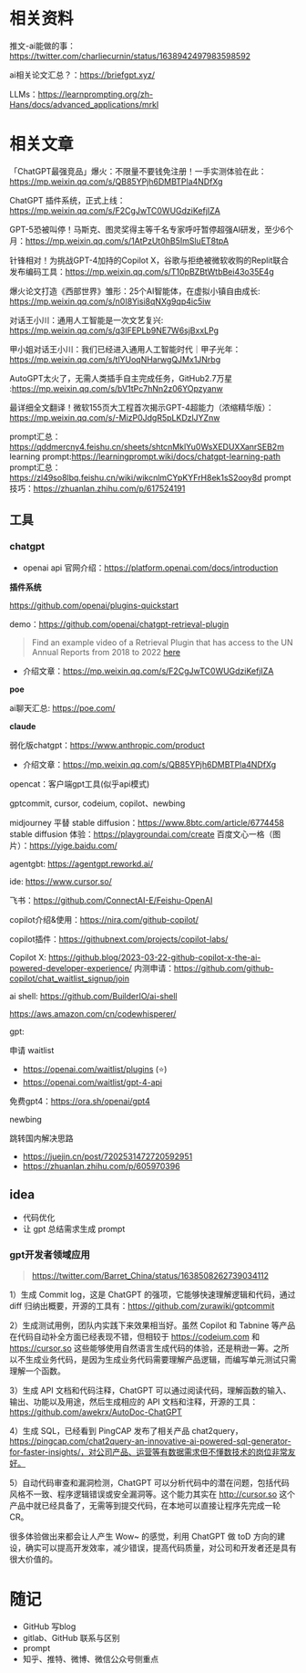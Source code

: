# 相关资料


推文-ai能做的事：https://twitter.com/charliecurnin/status/1638942497983598592

ai相关论文汇总？：https://briefgpt.xyz/

LLMs：https://learnprompting.org/zh-Hans/docs/advanced_applications/mrkl

# 相关文章

「ChatGPT最强竞品」爆火：不限量不要钱免注册！一手实测体验在此：https://mp.weixin.qq.com/s/QB85YPjh6DMBTPla4NDfXg

ChatGPT 插件系统，正式上线： https://mp.weixin.qq.com/s/F2CgJwTC0WUGdziKefjIZA

GPT-5恐被叫停！马斯克、图灵奖得主等千名专家呼吁暂停超强AI研发，至少6个月：https://mp.weixin.qq.com/s/1AtPzUt0hB5ImSluET8tpA

针锋相对！为挑战GPT-4加持的Copilot X，谷歌与拒绝被微软收购的Replit联合发布编码工具：https://mp.weixin.qq.com/s/T10pBZBtWtbBei43o35E4g

爆火论文打造《西部世界》雏形：25个AI智能体，在虚拟小镇自由成长: https://mp.weixin.qq.com/s/n0I8Yisi8qNXg9qp4ic5iw

对话王小川：通用人工智能是一次文艺复兴: https://mp.weixin.qq.com/s/q3lFEPLb9NE7W6sjBxxLPg

甲小姐对话王小川：我们已经进入通用人工智能时代｜甲子光年：https://mp.weixin.qq.com/s/tlYUoqNHarwgQJMx1JNrbg

AutoGPT太火了，无需人类插手自主完成任务，GitHub2.7万星 :https://mp.weixin.qq.com/s/bV1tPc7hNn2z06YOpzyanw

最详细全文翻译！微软155页大工程首次揭示GPT-4超能力（浓缩精华版）：https://mp.weixin.qq.com/s/-MizP0JdgR5pLKDzlJYZnw


prompt汇总：https://qddmercny4.feishu.cn/sheets/shtcnMklYu0WsXEDUXXanrSEB2m
learning prompt:https://learningprompt.wiki/docs/chatgpt-learning-path
prompt汇总：https://zl49so8lbq.feishu.cn/wiki/wikcnlmCYpKYFrH8ek1sS2ooy8d
prompt技巧：https://zhuanlan.zhihu.com/p/617524191



## 工具

### chatgpt

- openai api 官网介绍：https://platform.openai.com/docs/introduction

**插件系统**

https://github.com/openai/plugins-quickstart

demo：https://github.com/openai/chatgpt-retrieval-plugin
> Find an example video of a Retrieval Plugin that has access to the UN Annual Reports from 2018 to 2022 [here](https://cdn.openai.com/chat-plugins/retrieval-gh-repo-readme/Retrieval-Final.mp4)


- 介绍文章：https://mp.weixin.qq.com/s/F2CgJwTC0WUGdziKefjIZA


**poe**

ai聊天汇总: https://poe.com/

**claude**

弱化版chatgpt：https://www.anthropic.com/product

- 介绍文章：https://mp.weixin.qq.com/s/QB85YPjh6DMBTPla4NDfXg

<!--  -->


opencat：客户端gpt工具(似乎api模式)

gptcommit, cursor, codeium, copilot、newbing

midjourney 平替 stable diffusion：https://www.8btc.com/article/6774458
stable diffusion 体验：https://playgroundai.com/create
百度文心一格（图片）：https://yige.baidu.com/

agentgbt: https://agentgpt.reworkd.ai/   

ide: https://www.cursor.so/

飞书：https://github.com/ConnectAI-E/Feishu-OpenAI

copilot介绍&使用：https://nira.com/github-copilot/

copilot插件：https://githubnext.com/projects/copilot-labs/

Copilot X: https://github.blog/2023-03-22-github-copilot-x-the-ai-powered-developer-experience/
内测申请：https://github.com/github-copilot/chat_waitlist_signup/join

ai shell: https://github.com/BuilderIO/ai-shell


https://aws.amazon.com/cn/codewhisperer/

gpt:

申请 waitlist

- https://openai.com/waitlist/plugins (⭐️)
- https://openai.com/waitlist/gpt-4-api

免费gpt4：https://ora.sh/openai/gpt4


newbing

跳转国内解决思路

- https://juejin.cn/post/7202531472720592951
- https://zhuanlan.zhihu.com/p/605970396

## idea

- 代码优化
- 让 gpt 总结需求生成 prompt

### gpt开发者领域应用

> https://twitter.com/Barret_China/status/1638508262739034112


1）生成 Commit log，这是 ChatGPT 的强项，它能够快速理解逻辑和代码，通过 diff 归纳出概要，开源的工具有：https://github.com/zurawiki/gptcommit

2）生成测试用例，团队内实践下来效果相当好。虽然 Copilot 和 Tabnine 等产品在代码自动补全方面已经表现不错，但相较于 https://codeium.com 和 https://cursor.so 这些能够使用自然语言生成代码的体验，还是稍逊一筹。之所以不生成业务代码，是因为生成业务代码需要理解产品逻辑，而编写单元测试只需理解一个函数。

3）生成 API 文档和代码注释，ChatGPT 可以通过阅读代码，理解函数的输入、输出、功能以及用途，然后生成相应的 API 文档和注释，开源的工具：https://github.com/awekrx/AutoDoc-ChatGPT

4）生成 SQL，已经看到 PingCAP 发布了相关产品 chat2query，https://pingcap.com/chat2query-an-innovative-ai-powered-sql-generator-for-faster-insights/，对公司产品、运营等有数据需求但不懂数技术的岗位非常友好。

5）自动代码审查和漏洞检测，ChatGPT 可以分析代码中的潜在问题，包括代码风格不一致、程序逻辑错误或安全漏洞等。这个能力其实在 http://cursor.so 这个产品中就已经具备了，无需等到提交代码，在本地可以直接让程序先完成一轮 CR。

很多体验做出来都会让人产生 Wow~ 的感觉，利用 ChatGPT 做 toD 方向的建设，确实可以提高开发效率，减少错误，提高代码质量，对公司和开发者还是具有很大价值的。

# 随记

- GitHub 写blog
- gitlab、GitHub 联系与区别
- prompt 
- 知乎、推特、微博、微信公众号侧重点